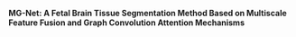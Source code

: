 **MG-Net: A Fetal Brain Tissue Segmentation
Method Based on Multiscale Feature Fusion and
Graph Convolution Attention Mechanisms**
